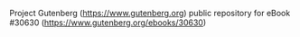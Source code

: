 Project Gutenberg (https://www.gutenberg.org) public repository for eBook #30630 (https://www.gutenberg.org/ebooks/30630)
